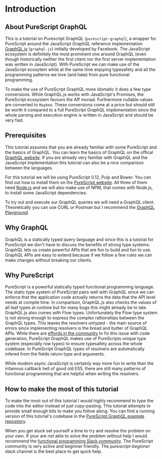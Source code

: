 # Introduction

## About PureScript GraphQL

This is a tutorial on Purescript GraphQL (`purescript-graphql`), a wrapper for PureScript around the JavaScript GraphQL reference implementation [GraphQL.js](https://github.com/graphql/graphql-js) (`graphql-js`) initially developed by Facebook. The JavaScript ecosystem is definitely the most prominent one around GraphQL (even though historically neither the first client nor the first server implementation was written in JavaScript). With PureScript we can make use of the JavaScript ecosytem while at the same time enjoying typesafety and all the programming patterns we love (and hate) from pure functional programming.

To make the use of PureScript GraphQL more idomatic it does a few type conversions. While GraphQL.js works with JavaScript's Promises, the PureScript ecosystem favours the Aff monad. Furthermore nullable values are converted to `Maybe`s. These conversions come at a price but should still be worth it compared to a full PureScript GraphQL implementation since the whole parsing and execution engine is written in JavaScript and should be very fast.

## Prerequisites

This tutorial assumes that you are already familiar with some PureScript and the basics of GraphQL. You can learn the basics of GraphQL on the offical [GraphQL website](http://graphql.org). If you are already very familiar with GraphQL and the JavaScript implementation this tutorial can also be a nice comparison between the languages.

For this tutorial we will be using PureScript 0.12, Pulp and Bower. You can find out how to install them on the [PureScript website](http://www.purescript.org/). All three of them need [Node.js](http://nodejs.org) and we will also make use of NPM, that comes with Node.js, to install some JavaScript dependencies.

To try out and execute our GraphQL queries we will need a GraphQL client. Theoretically you can use CURL or Postman but I recommend the [GraphQL Playground](https://github.com/prisma/graphql-playground).

## Why GraphQL

GraphQL is a statically typed query language and since this is a tutorial for PureScript we don't have to discuss the benefits of strong type systems. GraphQL lets us create powerful APIs that are fun to build and fun to use. GraphQL APIs are easy to extend because if we follow a few rules we can make changes without breaking our clients.

## Why PureScript

PureScript is a powerful statically typed functional programming language. The static type system of PureScript pairs well with GraphQL since we can enforce that the application code actually returns the data that the API level needs at compile time. In comparison, GraphQL.js also checks the values of all leaf types at runtime but for many bugs this might already be to late. GraphQL.js also comes with Flow types. Unfortunately the Flow type system is not strong enough to express the complex raltionships between the GraphQL types. This leaves the resolvers untyped - the main source of errors since implementing resolvers is the bread and butter of GraphQL APIs. While there are [effords in the community](https://github.com/prisma/graphqlgen) to fix this issue with code generation, PureScript GraphQL makes use of PureScripts unique type system (especially row types) to ensure typesafety across the whole codebase. In PureScript GraphQL types of resolvers are automatically infered from the fields return type and arguments.

While modern async JavaScript is certainly way more fun to write than the infamous callback hell of good old ES5, there are still many patterns of functional programming that are helpful when writing the resolvers.

## How to make the most of this tutorial

To make the most out of this tutorial I would highly recommend to type the code into the editor instead of just copy-pasting. This tutorial attempts to provide small enough bits to make you follow along. You can find a running version of this tutorial's codebase in the [PureScript GraphQL example repository](https://github.com/hendrikniemann/purescript-graphql-example).

When you get stuck set yourself a time to try and resolve the problem on your own. If your are not able to solve the problem without help I would recommend the [functional programming Slack community](https://fpchat-invite.herokuapp.com/). The PureScript community is very active and beginner friendly. The _purescript-beginner_ slack channel is the best place to get quick help.
